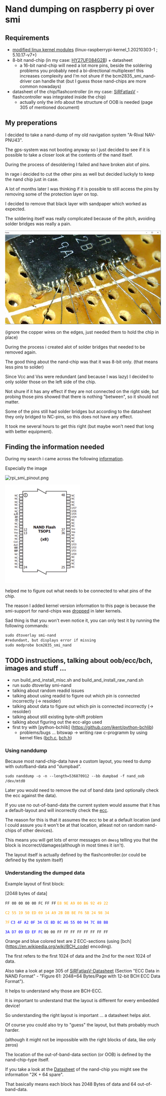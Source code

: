 # Nand dumping on raspberry pi over smi

## Requirements

* [modified linux kernel modules](https://github.com/TheCrazyT/linux/tree/raspberrypi-kernel_1.20210303-1-nand) (linux-raspberrypi-kernel_1.20210303-1 ; 5.10.17-v7+)
* 8-bit nand-chip (in my case: [HY27UF084G2B](https://docs.rs-online.com/9e99/0900766b80d6fc8b.pdf)) + datasheet
  * a 16-bit nand-chip will need a lot more pins, beside the soldering problems you probably need a bi-directional multiplexer!
    this increases complexity and I'm not shure if the bcm2835_smi_nand-driver can handle that (but I guess those nand-chips are more common nowadays)
* datasheet of the chip/flashcontroller (in my case: [SiRFatlasV](http://gps.0xdc.ru/static/sirf/doc/SirfAtlas/CS-130805-DS%20SiRFatlasV%20Datasheet.pdf) - flashcontroller was integrated inside the chip)
   * actually only the info about the structure of OOB is needed (page 305 of mentioned document)

## My preperations

I decided to take a nand-dump of my old navigation system "A-Rival NAV-PNU43".

The gps-system was not booting anyway so I just decided to see if it is possible to take a closer look at the contents of the nand itself.

During the process of desoldering I failed and have broken alot of pins.

In rage i decided to cut the other pins as well but decided luckyly to keep the nand chip just in case.

A lot of months later I was thinking if it is possible to still access the pins by removing some of the protection layer on top.

I decided to remove that black layer with sandpaper which worked as expected.

The soldering itself was really complicated because of the pitch, avoiding solder bridges was really a pain.

![31.03.2021_right4.png](31.03.2021_right4.png)

(ignore the copper wires on the edges, just needed them to hold the chip in place)

During the process i created alot of solder bridges that needed to be removed again.

The good thing about the nand-chip was that it was 8-bit only. (that means less pins to solder)

Since Vcc and Vss were redundant (and because I was lazy) I decided to only solder those on the left side of the chip.

Not shure if it has any effect if they are not connected on the right side, but probing those pins showed that there is nothing "between", so it should not matter.

Some of the pins still had solder bridges but according to the datasheet they only bridged to NC-pins, so this does not have any effect.

It took me several hours to get this right (but maybe won't need that long with better equipment).


## Finding the information needed

During my search i came across the following [information](https://iosoft.blog/2020/07/16/raspberry-pi-smi/).

Especially the image 

![rpi_smi_pinout.png](https://iosoftblog.files.wordpress.com/2020/07/rpi_smi_pinout.png)

![8-bit_nand_HY27UF084G2B.png](8-bit_nand_HY27UF084G2B.png)

helped me to figure out what needs to be connected to what pins of the chip.

The reason I added kernel version information to this page is because the smi-support for nand-chips was [dropped](https://github.com/raspberrypi/linux/commit/72ce5a4330588174a0e138c1a87626bf16217020) in later kernels.

Sad thing is that you won't even notice it, you can only test it by running the following commands:

```
sudo dtoverlay smi-nand
#redundant, but displays error if missing
sudo modprobe bcm2835_smi_nand
```

## TODO instructions, talking about oob/ecc/bch, images and stuff ...
* run build_and_install_misc.sh and build_and_install_raw_nand.sh
* run sudo dtoverlay smi-nand
* talking about random readid issues
* talking about using readid to figure out which pin is connected incorrectly (-> resolder)
* talking about data to figure out which pin is connected incorrectly (-> resolder)
* talking about still existing byte-shift problem
* talking about figuring out the ecc-algo used
* first try with [python-bchlib] (https://github.com/jkent/python-bchlib)
  * problems/bugs ... bitswap -> writing raw c-programm by using kernel files ([bch.c](https://github.com/raspberrypi/linux/blob/rpi-5.10.y/lib/bch.c), [bch.h](https://github.com/raspberrypi/linux/blob/rpi-5.10.y/include/linux/bch.h))

### Using nanddump
Because most nand-chip-data have a custom layout, you need to dump with outofband-data and "dumpbad".

```
sudo nanddump -o -n --length=536870912 --bb dumpbad -f nand_oob /dev/mtd0
```

Later you would need to remove the out of band data (and optionally check the ecc against the data).

If you use no out-of-band-data the current system would assume that it has a default-layout and will incorrectly check the [ecc](https://en.wikipedia.org/wiki/Error_correction_code).

The reason for this is that it assumes the ecc to be at a default location (and I could assure you it won't be at that location, atleast not on random nand-chips of other devices).

This means you will get lots of error messages on ``dmesg`` telling you that the block is incorrect/damages(although in most times it isn't).

The layout itself is actually defined by the flashcontroller.(or could be defined by the system itself)

### Understanding the dumped data

Example layout of first block:

 
[2048 bytes of data]

``FF 00 00 00 00 FC FF FF`` <span style="color:orange;">``E8 9E A9 00 B6 92 49 22``</span>

<span style="color:orange;">``C2 55 19 50 ED 69 14 A9 2B DB BE F6 5B 24 98 34``</span>

<span style="color:orange;">``7F``</span> <span style="color:blue;">``C3 4F A2 0F 34 CE 8D 8C A6 55 00 94 7C 88 B8``</span>

<span style="color:blue;">``3A D7 09 ED EF FC``</span> ``00 00 FF FF FF FF FF FF FF FF``

Orange and blue colored text are 2 ECC-sections (using [bch] (https://en.wikipedia.org/wiki/BCH_code) encoding).

The first refers to the first 1024 of data and the 2nd for the next 1024 of data.

Also take a look at page 305 of [SiRFatlasV-Datasheet](http://gps.0xdc.ru/static/sirf/doc/SirfAtlas/CS-130805-DS%20SiRFatlasV%20Datasheet.pdf) (Section "ECC Data in NAND Format" - "Figure 61: 2048+64 Bytes/Page with 12-bit BCH ECC Data Format").

It helps to understand why those are BCH-ECC.

It is important to understand that the layout is different for every embedded device!

So understanding the right layout is important ... a datasheet helps alot.

Of course you could also try to "guess" the layout, but thats probably much harder.

(although it might not be impossible with the right blocks of data, like only zeros)

The location of the out-of-band-data section (or OOB) is defined by the nand-chip-type itself.

If you take a look at the [Datasheet](https://docs.rs-online.com/9e99/0900766b80d6fc8b.pdf) of the nand-chip you might see the information "2K + 64 spare".

That basically means each block has 2048 Bytes of data and 64 out-of-band-data.
